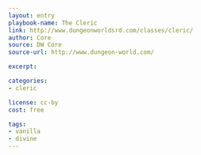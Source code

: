 ```yaml
---
layout: entry
playbook-name: The Cleric
link: http://www.dungeonworldsrd.com/classes/cleric/
author: Core
source: DW Core
source-url: http://www.dungeon-world.com/

excerpt:

categories:
- cleric

license: cc-by
cost: free

tags:
- vanilla
- divine
---
```

